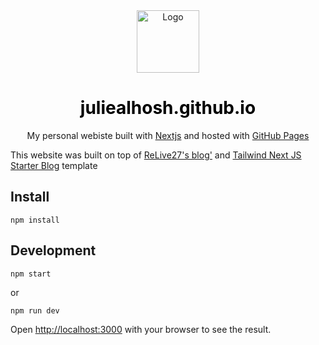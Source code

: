 <div align="center">
  <img alt="Logo" src="https://github.com/julialhosh/juliealhosh.github.io/logo.png" width="100px" />
</div>
<h1 align="center">
  <a href="https://juliealhosh.github.io/" style="text-decoration: none;color: black">juliealhosh.github.io</a>
</h1>
<p align="center">
  My personal webiste built with <a href="https://nextjs.org/" target="_blank">Nextjs</a> and hosted with <a href="https://pages.github.com/" target="_blank">GitHub Pages</a>
</p>


This website was built on top of [ReLive27's blog'](https://github.com/ReLive27/ReLive27.github.io) and [Tailwind Next JS Starter Blog](https://github.com/timlrx/tailwind-nextjs-starter-blog) template 


## Install
```
npm install
```

## Development

```
npm start
```
or
```
npm run dev
```

Open [http://localhost:3000](http://localhost:3000) with your browser to see the result.
